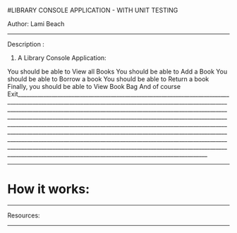 #LIBRARY CONSOLE APPLICATION - WITH UNIT TESTING


Author: Lami Beach
____________________________________________________________________________________________________________________________________________________________________________________________________________________________________________________________________________________________________________________________________________________________________________________________________________________________________________________________________________________________________________________________________________________________________________________________________________________________________________________________________________________________________________________

Description :

1. A Library Console Application:

You should be able to View all Books
You should be able to Add a Book
You should be able to Borrow a book
You should be able to Return a book
Finally, you should be able to View Book Bag
And of course Exit____________________________________________________________________________________________________________________________________________________________________________________________________________________________________________________________________________________________________________________________________________________________________________________________________________________________________________________________________________________________________________________________________________________________________________________________________________________________________________________________________________________________________________________



____________________________________________________________________________________________________________________________________________________________________________________________________________________________________________________________________________________________________________________________________________________________________________________________________________________________________________________________________________________________________________________________________________________________________________________________________________________________________________________________________________________________________________________


# How it works:







____________________________________________________________________________________________________________________________________________________________________________________________________________________________________________________________________________________________________________________________________________________________________________________________________________________________________________________________________________________________________________________________________________________________________________________________________________________________________________________________________________________________________________________



Resources: 


____________________________________________________________________________________________________________________________________________________________________________________________________________________________________________________________________________________________________________________________________________________________________________________________________________________________________________________________________________________________________________________________________________________________________________________________________________________________________________________________________________________________________________________